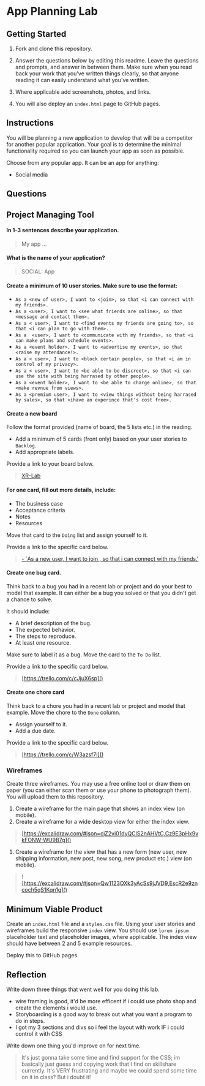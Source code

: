 # App Planning Lab

## Getting Started

1. Fork and clone this repository.

1. Answer the questions below by editing this readme. Leave the questions and prompts, and answer in between them. Make sure when you read back your work that you've written things clearly, so that anyone reading it can easily understand what you've written.

1. Where applicable add screenshots, photos, and links.

1. You will also deploy an `index.html` page to GitHub pages.

## Instructions

You will be planning a new application to develop that will be a competitor for another popular application. Your goal is to determine the minimal functionality required so you can launch your app as soon as possible.

Choose from any popular app. It can be an app for anything:


- Social media

## Questions

## Project Managing Tool

#### In 1-3 sentences describe your application.

> My app ...

#### What is the name of your application?

> SOCIAL: App

#### Create a minimum of 10 user stories. Make sure to use the format:

- `As a <new of user>, I want to <join>, so that <i can connect with my friends>.`
- `As a <user>, I want to <see what friends are online>, so that <message and contact them>.`
- `As a < user>, I want to <find events my friends are going to>, so that <i can plan to go with them>.`
- `As a  <user>, I want to <communicate with my friends>, so that <i can make plans and schedule events>.`
- `As a <event holder>, I want to <advertise my events>, so that <raise my attendance!>.`
- `As a < user>, I want to <block certain people>, so that <i am in control of my privacy>.`
- `As a < user>, I want to <be able to be discreet>, so that <i can use the site with being harrased by other people>.`
- `As a <event holder>, I want to <be able to charge online>, so that <make revnue from views>.`
- `As a <premium user>, I want to <view things without being harrased by sales>, so that <ihave an experince that's cost free>.`

#### Create a new board

Follow the format provided (name of board, the 5 lists etc.) in the reading.

- Add a minimum of 5 cards (front only) based on your user stories to `Backlog`.
- Add appropriate labels.

Provide a link to your board below.

> [XR-Lab](https://trello.com/b/ru3ALhVe/xr-lab)

#### For one card, fill out more details, include:

- The business case
- Acceptance criteria
- Notes
- Resources

Move that card to the `Doing` list and assign yourself to it.

Provide a link to the specific card below.

> [- `As a new user, I want to join , so that  i can connect with my friends.']()

#### Create one bug card.

Think back to a bug you had in a recent lab or project and do your best to model that example.
It can either be a bug you solved or that you didn't get a chance to solve.

It should include:

- A brief description of the bug.
- The expected behavior.
- The steps to reproduce.
- At least one resource.

Make sure to label it as a bug. Move the card to the `To Do` list.

Provide a link to the specific card below.

> [https://trello.com/c/cJjuX6sp]()

#### Create one chore card

Think back to a chore you had in a recent lab or project and model that example. Move the chore to the `Done` column.

- Assign yourself to it.
- Add a due date.

Provide a link to the specific card below.

> [https://trello.com/c/W3azsf7I]()

### Wireframes

Create three wireframes. You may use a free online tool or draw them on paper (you can either scan them or use your phone to photograph them). You will upload them to this repository.

1. Create a wireframe for the main page that shows an index view (on mobile).
1. Create a wireframe for a wide desktop view for either the index view.

> [https://excalidraw.com/#json=cjZ2vi01dyQClS2nAHVtC,Cz9E3pHx9vkFONW-WU9B7g]()


1. Create a wireframe for the view that has a new form (new user, new shipping information, new post, new song, new product etc.) view (on mobile).

> ![https://excalidraw.com/#json=Qw1123OXk3yAcSs9jJVD9,EscR2e9zncoch5qS1Kqn1g]()

## Minimum Viable Product

Create an `index.html` file and a `styles.css` file. Using your user stories and wireframes build the responsive `index` view. You should use `lorem ipsum` placeholder text and placeholder images, where applicable. The index view should have between 2 and 5 example resources.

Deploy this to GitHub pages.

## Reflection

Write down three things that went well for you doing this lab.
 
 - wire framing is good, it'd be more efficent if i could use photo shop and create the elements i would use.
 - Storyboarding is a good way to break out what you want a program to do in steps.
 - I got my 3 sections and divs so i feel the layout with work IF i could control it with CSS

Write down one thing you'd improve on for next time.

> It's just gonna take some time and find support for the CSS; im basically just guess and copying work that I find on skillshare currently. It's VERY frustrating and maybe we could spend some time on it in class? But i doubt it!
